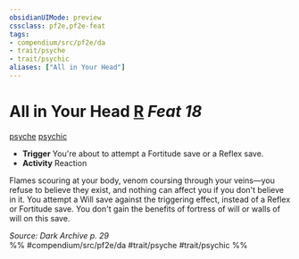 ```yaml
---
obsidianUIMode: preview
cssclass: pf2e,pf2e-feat
tags:
- compendium/src/pf2e/da
- trait/psyche
- trait/psychic
aliases: ["All in Your Head"]
---
```

# All in Your Head  [R](../../Rules/core-rulebook/chapter-9-playing-the-game.md#Actions "Reaction") *Feat 18*  
[psyche](../../Rules/traits/psyche-da.md)  [psychic](../../Rules/traits/psychic-da.md)  

- **Trigger** You're about to attempt a Fortitude save or a Reflex save.
- **Activity** Reaction

Flames scouring at your body, venom coursing through your veins—you refuse to believe they exist, and nothing can affect you if you don't believe in it. You attempt a Will save against the triggering effect, instead of a Reflex or Fortitude save. You don't gain the benefits of fortress of will or walls of will on this save.

*Source: Dark Archive p. 29*  
%% #compendium/src/pf2e/da #trait/psyche #trait/psychic %%